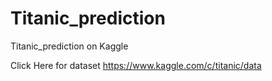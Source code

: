 # Titanic_prediction
Titanic_prediction on Kaggle

Click Here for dataset https://www.kaggle.com/c/titanic/data
